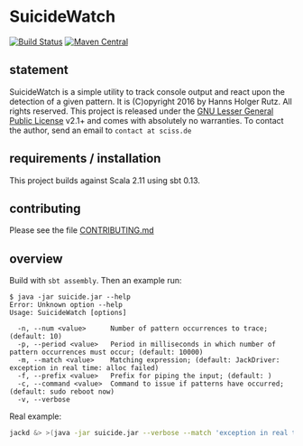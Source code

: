 # SuicideWatch

[![Build Status](https://travis-ci.org/Sciss/ScalaOSC.svg?branch=master)](https://travis-ci.org/Sciss/ScalaOSC)
[![Maven Central](https://maven-badges.herokuapp.com/maven-central/de.sciss/scalaosc_2.11/badge.svg)](https://maven-badges.herokuapp.com/maven-central/de.sciss/scalaosc_2.11)

## statement

SuicideWatch is a simple utility to track console output and react upon the detection of a given pattern. It is (C)opyright 2016 by Hanns Holger Rutz. All rights reserved. This project is released under the [GNU Lesser General Public License](https://raw.github.com/Sciss/SuicideWatch/master/LICENSE) v2.1+ and comes with absolutely no warranties. To contact the author, send an email to `contact at sciss.de`

## requirements / installation

This project builds against Scala 2.11 using sbt 0.13.

## contributing

Please see the file [CONTRIBUTING.md](CONTRIBUTING.md)

## overview

Build with `sbt assembly`. Then an example run:

```
$ java -jar suicide.jar --help
Error: Unknown option --help
Usage: SuicideWatch [options]

  -n, --num <value>      Number of pattern occurrences to trace; (default: 10)
  -p, --period <value>   Period in milliseconds in which number of pattern occurrences must occur; (default: 10000)
  -m, --match <value>    Matching expression; (default: JackDriver: exception in real time: alloc failed)
  -f, --prefix <value>   Prefix for piping the input; (default: )
  -c, --command <value>  Command to issue if patterns have occurred; (default: sudo reboot now)
  -v, --verbose
```

Real example:

```bash
jackd &> >(java -jar suicide.jar --verbose --match 'exception in real time' --prefix 'WATCH: ' --command 'killall scsynth' -n 10 -p 10000)
```